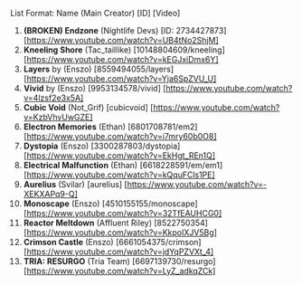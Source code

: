 List Format: Name (Main Creator) [ID] [Video]

1. **(BROKEN) Endzone** (Nightlife Devs) [ID: 2734427873] [https://www.youtube.com/watch?v=UB4tNo2ShjM] 
2. **Kneeling Shore** (Tac_taillike) [10148804609/kneeling] [https://www.youtube.com/watch?v=kEGJxiDmx6Y]
3. **Layers** by (Enszo) [8559494055/layers] [https://www.youtube.com/watch?v=Yja6SpZVU_U]
4. **Vivid** by (Enszo) [9953134578/vivid] [https://www.youtube.com/watch?v=4lzsf2e3x5A]
5. **Cubic Void** (Not_Grif) [cubicvoid] [https://www.youtube.com/watch?v=KzbVhvUwGZE]
6. **Electron Memories** (Ethan) [6801708781/em2] [https://www.youtube.com/watch?v=i7mry60b0O8] 
7. **Dystopia** (Enszo) [3300287803/dystopia] [https://www.youtube.com/watch?v=EkHgt_REn1Q] 
8. **Electrical Malfunction** (Ethan) [6618228591/em/em1] [https://www.youtube.com/watch?v=kQquFCls1PE] 
9. **Aurelius** (Svilar) [aurelius] [https://www.youtube.com/watch?v=-XEKXAPq9-Q] 
10. **Monoscape** (Enszo) [4510155155/monoscape] [https://www.youtube.com/watch?v=32TfEAUHCG0] 
11. **Reactor Meltdown** (Affluent Riley) [8522750354] [https://www.youtube.com/watch?v=KkpoIXJV5Bg] 
12. **Crimson Castle** (Enszo) [6661054375/crimson] [https://www.youtube.com/watch?v=jdYqPZVXt_4] 
13. **TRIA: RESURGO** (Tria Team) [6697139730/resurgo] [https://www.youtube.com/watch?v=LyZ_adkqZCk] 

